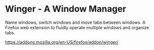# Winger - A Window Manager
Name windows, switch windows and move tabs between windows. A Firefox web extension to fluidly operate multiple windows and organize tabs.

https://addons.mozilla.org/en-US/firefox/addon/winger/